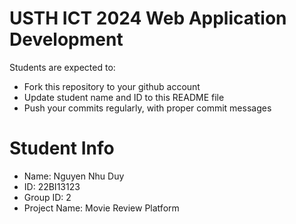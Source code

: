 
USTH ICT 2024 Web Application Development
=====================================================

Students are expected to:

* Fork this repository to your github account
* Update student name and ID to this README file
* Push your commits regularly, with proper commit messages

Student Info
=======================

* Name: Nguyen Nhu Duy
* ID: 22BI13123
* Group ID: 2
* Project Name: Movie Review Platform
